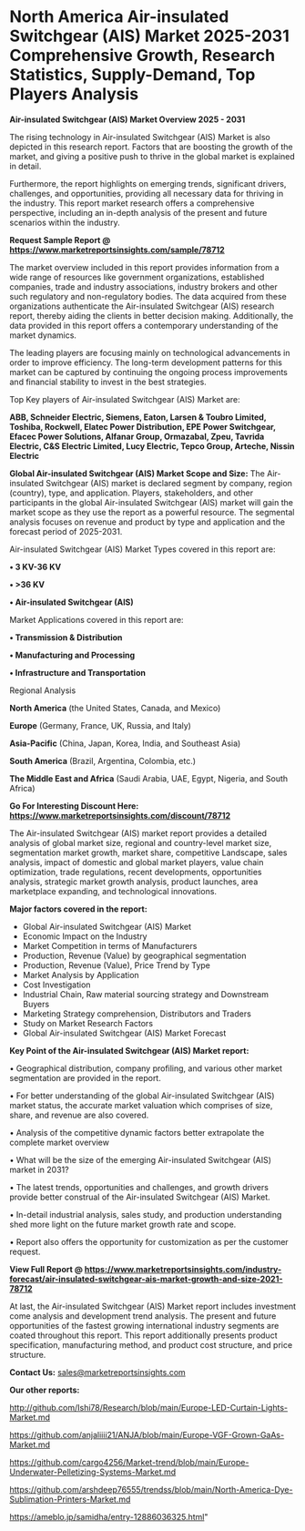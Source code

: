  # North America Air-insulated Switchgear (AIS) Market 2025-2031 Comprehensive Growth, Research Statistics, Supply-Demand,  Top Players Analysis

<Strong> Air-insulated Switchgear (AIS) Market Overview 2025 - 2031</strong>

The rising technology in Air-insulated Switchgear (AIS) Market is also depicted in this research report. Factors that are boosting the growth of the market, and giving a positive push to thrive in the global market is explained in detail.

Furthermore, the report highlights on emerging trends, significant drivers, challenges, and opportunities, providing all necessary data for thriving in the industry. This report market research offers a comprehensive perspective, including an in-depth analysis of the present and future scenarios within the industry.

<strong>Request Sample Report @ <a href=https://www.marketreportsinsights.com/sample/78712>https://www.marketreportsinsights.com/sample/78712</a></strong>

The market overview included in this report provides information from a wide range of resources like government organizations, established companies, trade and industry associations, industry brokers and other such regulatory and non-regulatory bodies. The data acquired from these organizations authenticate the Air-insulated Switchgear (AIS) research report, thereby aiding the clients in better decision making. Additionally, the data provided in this report offers a contemporary understanding of the market dynamics.

The leading players are focusing mainly on technological advancements in order to improve efficiency. The long-term development patterns for this market can be captured by continuing the ongoing process improvements and financial stability to invest in the best strategies.

Top Key players of Air-insulated Switchgear (AIS) Market are:

<strong>ABB, Schneider Electric, Siemens, Eaton, Larsen & Toubro Limited, Toshiba, Rockwell, Elatec Power Distribution, EPE Power Switchgear, Efacec Power Solutions, Alfanar Group, Ormazabal, Zpeu, Tavrida Electric, C&S Electric Limited, Lucy Electric, Tepco Group, Arteche, Nissin Electric</strong>

<strong><b>Global Air-insulated Switchgear (AIS) Market Scope and Size:</b></strong>
The Air-insulated Switchgear (AIS) market is declared segment by company, region (country), type, and application. Players, stakeholders, and other participants in the global Air-insulated Switchgear (AIS) market will gain the market scope as they use the report as a powerful resource. The segmental analysis focuses on revenue and product by type and application and the forecast period of 2025-2031.

Air-insulated Switchgear (AIS) Market Types covered in this report are:

<strong>• 3 KV-36 KV

• >36 KV

• Air-insulated Switchgear (AIS)</strong>

Market Applications covered in this report are:

<strong>• Transmission & Distribution

• Manufacturing and Processing

• Infrastructure and Transportation</strong> 

Regional Analysis

<strong>North America</strong> (the United States, Canada, and Mexico)

<strong>Europe</strong> (Germany, France, UK, Russia, and Italy)

<strong>Asia-Pacific</strong> (China, Japan, Korea, India, and Southeast Asia)

<strong>South America</strong> (Brazil, Argentina, Colombia, etc.)

<strong>The Middle East and Africa</strong> (Saudi Arabia, UAE, Egypt, Nigeria, and South Africa)

<strong>Go For Interesting Discount Here: <a href=https://www.marketreportsinsights.com/discount/78712>https://www.marketreportsinsights.com/discount/78712</a></strong>

The Air-insulated Switchgear (AIS) market report provides a detailed analysis of global market size, regional and country-level market size, segmentation market growth, market share, competitive Landscape, sales analysis, impact of domestic and global market players, value chain optimization, trade regulations, recent developments, opportunities analysis, strategic market growth analysis, product launches, area marketplace expanding, and technological innovations.

<strong><b>Major factors covered in the report:</b></strong>
<ul>
  <li>Global Air-insulated Switchgear (AIS) Market </li>
  <li>Economic Impact on the Industry</li>
  <li>Market Competition in terms of Manufacturers</li>
  <li>Production, Revenue (Value) by geographical segmentation</li>
  <li>Production, Revenue (Value), Price Trend by Type</li>
  <li>Market Analysis by Application</li>
  <li>Cost Investigation</li>
  <li>Industrial Chain, Raw material sourcing strategy and Downstream Buyers</li>
  <li>Marketing Strategy comprehension, Distributors and Traders</li>
  <li>Study on Market Research Factors</li>
  <li>Global Air-insulated Switchgear (AIS) Market Forecast</li>
</ul>

<strong><b>Key Point of the Air-insulated Switchgear (AIS) Market report:</b></strong>

• Geographical distribution, company profiling, and various other market segmentation are provided in the report.

• For better understanding of the global Air-insulated Switchgear (AIS) market status, the accurate market valuation which comprises of size, share, and revenue are also covered.

• Analysis of the competitive dynamic factors better extrapolate the complete market overview

• What will be the size of the emerging Air-insulated Switchgear (AIS) market in 2031?

• The latest trends, opportunities and challenges, and growth drivers provide better construal of the Air-insulated Switchgear (AIS) Market.

• In-detail industrial analysis, sales study, and production understanding shed more light on the future market growth rate and scope.

• Report also offers the opportunity for customization as per the customer request.

<strong><b>View Full Report @ <a href=https://www.marketreportsinsights.com/industry-forecast/air-insulated-switchgear-ais-market-growth-and-size-2021-78712>https://www.marketreportsinsights.com/industry-forecast/air-insulated-switchgear-ais-market-growth-and-size-2021-78712</a></b></strong>


At last, the Air-insulated Switchgear (AIS) Market report includes investment come analysis and development trend analysis. The present and future opportunities of the fastest growing international industry segments are coated throughout this report. This report additionally presents product specification, manufacturing method, and product cost structure, and price structure.

<strong>Contact Us:</strong>
sales@marketreportsinsights.com

<strong>Our other reports:</strong>

<a href=http://github.com/Ishi78/Research/blob/main/Europe-LED-Curtain-Lights-Market.md>http://github.com/Ishi78/Research/blob/main/Europe-LED-Curtain-Lights-Market.md</a>

<a href=https://github.com/anjaliiii21/ANJA/blob/main/Europe-VGF-Grown-GaAs-Market.md>https://github.com/anjaliiii21/ANJA/blob/main/Europe-VGF-Grown-GaAs-Market.md</a>

<a href=https://github.com/cargo4256/Market-trend/blob/main/Europe-Underwater-Pelletizing-Systems-Market.md>https://github.com/cargo4256/Market-trend/blob/main/Europe-Underwater-Pelletizing-Systems-Market.md</a>

<a href=https://github.com/arshdeep76555/trendss/blob/main/North-America-Dye-Sublimation-Printers-Market.md>https://github.com/arshdeep76555/trendss/blob/main/North-America-Dye-Sublimation-Printers-Market.md</a>

<a href=https://ameblo.jp/samidha/entry-12886036325.html>https://ameblo.jp/samidha/entry-12886036325.html</a>"
